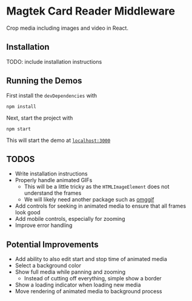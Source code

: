 # Magtek Card Reader Middleware
Crop media including images and video in React.

## Installation

TODO: include installation instructions

## Running the Demos

First install the `devDependencies` with

```
npm install
```

Next, start the project with

```
npm start
```

This will start the demo at [`localhost:3000`](http://localhost:3000)

## TODOS

- Write installation instructions
- Properly handle animated GIFs
  - This will be a little tricky as the `HTMLImageElement` does not understand the frames
  - We will likely need another package such as [omggif](https://www.npmjs.com/package/omggif)
- Add controls for seeking in animated media to ensure that all frames look good
- Add mobile controls, especially for zooming
- Improve error handling

## Potential Improvements

- Add ability to also edit start and stop time of animated media
- Select a background color
- Show full media while panning and zooming
  - Instead of cutting off everything, simple show a border
- Show a loading indicator when loading new media
- Move rendering of animated media to background process
